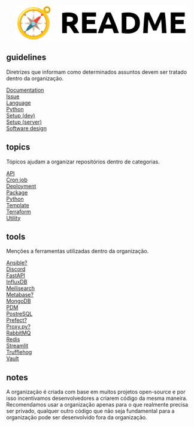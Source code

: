 <div align="center">
  <picture>
    <source media="(prefers-color-scheme: dark)" srcset="https://github.com/la-catalog/readme/raw/main/res/white.png">
    <img src="https://github.com/la-catalog/readme/raw/main/res/black.png">
  </picture>
</div>

## guidelines
Diretrizes que informam como determinados assuntos devem ser tratado dentro da organização.  

[Documentation](guidelines/DOCUMENTATION.md)  
[Issue](guidelines/ISSUE.md)  
[Language](guidelines/LANGUAGE.md)  
[Python](guidelines/PYTHON.md)  
[Setup (dev)](guidelines/SETUP_DEV.md)  
[Setup (server)](guidelines/SETUP_SERVER.md)  
[Software design](guidelines/SOFTWARE_DESIGN.md)  

## topics
Tópicos ajudam a organizar repositórios dentro de categorias.  

[API](https://github.com/search?q=org%3Ala-catalog+topic%3Aapi&type=all)  
[Cron job](https://github.com/search?q=org%3Ala-catalog+topic%3Acronjob&type=all)  
[Deployment](https://github.com/search?q=org%3Ala-catalog+topic%3Adeployment&type=all)  
[Package](https://github.com/search?q=org%3Ala-catalog+topic%3Apackage&type=all)  
[Python](https://github.com/search?q=org%3Ala-catalog+topic%3Apython&type=all)  
[Template](https://github.com/search?q=org%3Ala-catalog+topic%3Atemplate&type=all)  
[Terraform](https://github.com/search?q=org%3Ala-catalog+topic%3Aterraform&type=all)  
[Utility](https://github.com/search?q=org%3Ala-catalog+topic%3Autility&type=all)  

## tools
Menções a ferramentas utilizadas dentro da organização.  

[Ansible?](https://www.ansible.com/)  
[Discord](https://discord.com/)  
[FastAPI](https://fastapi.tiangolo.com/)  
[InfluxDB](https://www.influxdata.com/)  
[Meilisearch](https://www.meilisearch.com/)  
[Metabase?](https://www.metabase.com/)  
[MongoDB](https://www.mongodb.com/)  
[PDM](https://pdm.fming.dev/latest/)  
[PostreSQL](https://www.postgresql.org/)  
[Prefect?](https://www.prefect.io/)  
[Proxy.py?](https://abhinavsingh.com/proxy-py-a-lightweight-single-file-http-proxy-server-in-python/)  
[RabbitMQ](https://rabbitmq.com/)  
[Redis](https://redis.io/)  
[Streamlit](https://streamlit.io/)  
[Trufflehog](https://trufflesecurity.com/)  
[Vault](https://www.vaultproject.io/)  

## notes
A organização é criada com base em muitos projetos open-source e por isso incentivamos desenvolvedores a criarem código da mesma maneira. Recomendamos usar a organização apenas para o que realmente precisa ser privado, qualquer outro código que não seja fundamental para a organização pode ser desenvolvido fora da organização.  
